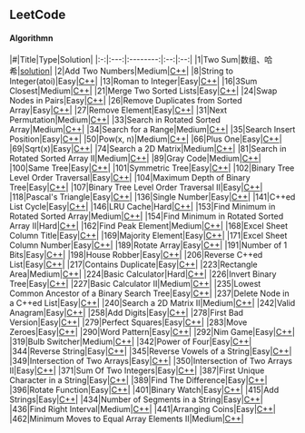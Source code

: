 ## LeetCode

#### Algorithmn
|#|Title|Type|Solution|
|:-:|:---:|:--------:|:--:|:--:|
|1|Two Sum|数组、哈希|[solution](https://github.com/patricklin2018/LeetCode/tree/master/code/Two%20Sum)|
|2|Add Two Numbers|Medium|[C++](https://github.com/patricklin2018/LeetCode/tree/master/code/2%20-%20Add%20Two%20Numbers)|
|8|String to Integer(atoi)|Easy|[C++](https://github.com/patricklin2018/LeetCode/tree/master/code/8%20-%20String%20to%20Integer(atoi))|
|13|Roman to Integer|Easy|[C++](https://github.com/patricklin2018/LeetCode/tree/master/code/13%20-%20Roman%20to%20Integer)|
|16|3Sum Closest|Medium|[C++](https://github.com/patricklin2018/LeetCode/tree/master/code/16%20-%203Sum%20Closest)|
|21|Merge Two Sorted Lists|Easy|[C++](https://github.com/patricklin2018/LeetCode/tree/master/code/21%20-%20Merge%20Two%20Sorted%20Lists)|
|24|Swap Nodes in Pairs|Easy|[C++](https://github.com/patricklin2018/LeetCode/tree/master/code/24%20-%20Swap%20Nodes%20in%20Pairs)|
|26|Remove Duplicates from Sorted Array|Easy|[C++](https://github.com/patricklin2018/LeetCode/tree/master/code/26%20-%20Remove%20Duplicates%20from%20Sorted%20Array)|
|27|Remove Element|Easy|[C++](https://github.com/patricklin2018/LeetCode/tree/master/code/27%20-%20Remove%20Element)|
|31|Next Permutation|Medium|[C++](https://github.com/patricklin2018/LeetCode/tree/master/code/31%20-%20Next%20Permutation)|
|33|Search in Rotated Sorted Array|Medium|[C++](https://github.com/patricklin2018/LeetCode/tree/master/code/33%20-%20Search%20in%20Rotated%20Sorted%20Array)|
|34|Search for a Range|Medium|[C++](https://github.com/patricklin2018/LeetCode/tree/master/code/34%20-%20Search%20for%20a%20Range)|
|35|Search Insert Position|Easy|[C++](https://github.com/patricklin2018/LeetCode/tree/master/code/35%20-%20Search%20Insert%20Position)|
|50|Pow(x, n)|Medium|[C++](https://github.com/patricklin2018/LeetCode/tree/master/code/50%20-%20Pow(x,%20n))|
|66|Plus One|Easy|[C++](https://github.com/patricklin2018/LeetCode/tree/master/code/66%20-%20Plus%20One)|
|69|Sqrt(x)|Easy|[C++](https://github.com/patricklin2018/LeetCode/tree/master/code/69%20-%20Sqrt(x))|
|74|Search a 2D Matrix|Medium|[C++](https://github.com/patricklin2018/LeetCode/tree/master/code/74%20-%20Search%20a%202D%20Matrix)|
|81|Search in Rotated Sorted Array II|Medium|[C++](https://github.com/patricklin2018/LeetCode/tree/master/code/81%20-%20Search%20in%20Rotated%20Sorted%20Array%20II)|
|89|Gray Code|Medium|[C++](https://github.com/patricklin2018/LeetCode/tree/master/code/89%20-%20Gray%20Code)|
|100|Same Tree|Easy|[C++](https://github.com/patricklin2018/LeetCode/tree/master/code/100%20-%20Same%20Tree)|
|101|Symmetric Tree|Easy|[C++](https://github.com/patricklin2018/LeetCode/tree/master/code/101%20-%20Symmetric%20Tree)|
|102|Binary Tree Level Order Traversal|Easy|[C++](https://github.com/patricklin2018/LeetCode/tree/master/code/102%20-%20Binary%20Tree%20Level%20Order%20Traversal)|
|104|Maximum Depth of Binary Tree|Easy|[C++](https://github.com/patricklin2018/LeetCode/tree/master/code/104%20-%20Maximum%20Depth%20of%20Binary%20Tree)|
|107|Binary Tree Level Order Traversal II|Easy|[C++](https://github.com/patricklin2018/LeetCode/tree/master/code/107%20-%20Binary%20Tree%20Level%20Order%20Traversal%20II)|
|118|Pascal's Triangle|Easy|[C++](https://github.com/patricklin2018/LeetCode/tree/master/code/118%20-%20Pascal's%20Triangle)|
|136|Single Number|Easy|[C++](https://github.com/patricklin2018/LeetCode/tree/master/code/136%20-%20Single%20Number)|
|141|C++ed List Cycle|Easy|[C++](https://github.com/patricklin2018/LeetCode/tree/master/code/141%20-%20C++ed%20List%20Cycle)|
|146|LRU Cache|Hard|[C++](https://github.com/patricklin2018/LeetCode/tree/master/code/146%20-%20LRU%20Cache)|
|153|Find Minimum in Rotated Sorted Array|Medium|[C++](https://github.com/patricklin2018/LeetCode/tree/master/code/153%20-%20Find%20Minimum%20in%20Rotated%20Sorted%20Array)|
|154|Find Minimum in Rotated Sorted Array II|Hard|[C++](https://github.com/patricklin2018/LeetCode/tree/master/code/154%20-%20Find%20Minimum%20in%20Rotated%20Sorted%20Array%20II)|
|162|Find Peak Element|Medium|[C++](https://github.com/patricklin2018/LeetCode/tree/master/code/162%20-%20Find%20Peak%20Element)|
|168|Excel Sheet Column Title|Easy|[C++](https://github.com/patricklin2018/LeetCode/tree/master/code/168%20-%20Excel%20Sheet%20Column%20Title)|
|169|Majority Element|Easy|[C++](https://github.com/patricklin2018/LeetCode/tree/master/code/169%20-%20Majority%20Element)|
|171|Excel Sheet Column Number|Easy|[C++](https://github.com/patricklin2018/LeetCode/tree/master/code/171%20-%20Excel%20Sheet%20Column%20Number)|
|189|Rotate Array|Easy|[C++](https://github.com/patricklin2018/LeetCode/tree/master/code/189%20-%20Rotate%20Array)|
|191|Number of 1 Bits|Easy|[C++](https://github.com/patricklin2018/LeetCode/tree/master/code/191%20-%20Number%20of%201%20Bits)|
|198|House Robber|Easy|[C++](https://github.com/patricklin2018/LeetCode/tree/master/code/198%20-%20House%20Robber)|
|206|Reverse C++ed List|Easy|[C++](https://github.com/patricklin2018/LeetCode/tree/master/code/206%20-%20Reverse%20C++ed%20List)|
|217|Contains Duplicate|Easy|[C++](https://github.com/patricklin2018/LeetCode/tree/master/code/217%20-%20Contains%20Duplicate)|
|223|Rectangle Area|Medium|[C++](https://github.com/patricklin2018/LeetCode/tree/master/code/223%20-%20Rectangle%20Area)|
|224|Basic Calculator|Hard|[C++](https://github.com/patricklin2018/LeetCode/tree/master/code/224%20-%20Basic%20Calculator)|
|226|Invert Binary Tree|Easy|[C++](https://github.com/patricklin2018/LeetCode/tree/master/code/226%20-%20Invert%20Binary%20Tree)|
|227|Basic Calculator II|Medium|[C++](https://github.com/patricklin2018/LeetCode/tree/master/code/227%20-%20Basic%20Calculator%20II)|
|235|Lowest Common Ancestor of a Binary Search Tree|Easy|[C++](https://github.com/patricklin2018/LeetCode/tree/master/code/Lowest%20Common%20Ancestor%20of%20a%20Binary%20Search%20Tree)|
|237|Delete Node in a C++ed List|Easy|[C++](https://github.com/patricklin2018/LeetCode/tree/master/code/237%20-%20Delete%20Node%20in%20a%20C++ed%20List)|
|240|Search a 2D Matrix II|Medium|[C++](https://github.com/patricklin2018/LeetCode/tree/master/code/240%20-%20Search%20a%202D%20Matrix%20II)|
|242|Valid Anagram|Easy|[C++](https://github.com/patricklin2018/LeetCode/tree/master/code/242%20-%20Valid%20Anagram)|
|258|Add Digits|Easy|[C++](https://github.com/patricklin2018/LeetCode/tree/master/code/258%20-%20Add%20Digits)|
|278|First Bad Version|Easy|[C++](https://github.com/patricklin2018/LeetCode/tree/master/code/278%20-%20First%20Bad%20Version)|
|279|Perfect Squares|Easy|[C++](https://github.com/patricklin2018/LeetCode/tree/master/code/279%20-%20Perfect%20Squares)|
|283|Move Zeroes|Easy|[C++](https://github.com/patricklin2018/LeetCode/tree/master/code/283%20-%20Move%20Zeroes)|
|290|Word Pattern|Easy|[C++](https://github.com/patricklin2018/LeetCode/tree/master/code/290%20-%20Word%20Pattern)|
|292|Nim Game|Easy|[C++](https://github.com/patricklin2018/LeetCode/tree/master/code/292%20-%20Nim%20Game)|
|319|Bulb Switcher|Medium|[C++](https://github.com/patricklin2018/LeetCode/tree/master/code/319%20-%20Bulb%20Switcher)|
|342|Power of Four|Easy|[C++](https://github.com/patricklin2018/LeetCode/tree/master/code/342%20-%20Power%20of%20Four)|
|344|Reverse String|Easy|[C++](https://github.com/patricklin2018/LeetCode/tree/master/code/344%20-%20Reverse%20String)|
|345|Reverse Vowels of a String|Easy|[C++](https://github.com/patricklin2018/LeetCode/tree/master/code/345%20-%20Reverse%20Vowels%20of%20a%20String)|
|349|Intersection of Two Arrays|Easy|[C++](https://github.com/patricklin2018/LeetCode/tree/master/code/349%20-%20Intersection%20of%20Two%20Arrays)|
|350|Intersection of Two Arrays II|Easy|[C++](https://github.com/patricklin2018/LeetCode/tree/master/code/350%20-%20Intersection%20of%20Two%20Arrays%20II)|
|371|Sum Of Two Integers|Easy|[C++](https://github.com/patricklin2018/LeetCode/tree/master/code/371%20-%20Sum%20Of%20Two%20Integers)|
|387|First Unique Character in a String|Easy|[C++](https://github.com/patricklin2018/LeetCode/tree/master/code/387%20-%20First%20Unique%20Character%20in%20a%20String)|
|389|Find The Difference|Easy|[C++](https://github.com/patricklin2018/LeetCode/tree/master/code/389%20-%20Find%20The%20Difference)|
|396|Rotate Function|Easy|[C++](https://github.com/patricklin2018/LeetCode/tree/master/code/396%20-%20Rotate%20Function)|
|401|Binary Watch|Easy|[C++](https://github.com/patricklin2018/LeetCode/tree/master/code/401%20-%20Binary%20Watch)|
|415|Add Strings|Easy|[C++](https://github.com/patricklin2018/LeetCode/tree/master/code/415%20-%20Add%20Strings)|
|434|Number of Segments in a String|Easy|[C++](https://github.com/patricklin2018/LeetCode/tree/master/code/434%20-%20Number%20of%20Segments%20in%20a%20String)|
|436|Find Right Interval|Medium|[C++](https://github.com/patricklin2018/LeetCode/tree/master/code/436%20-%20Find%20Right%20Interval)|
|441|Arranging Coins|Easy|[C++](https://github.com/patricklin2018/LeetCode/tree/master/code/441%20-%20Arranging%20Coins)|
|462|Minimum Moves to Equal Array Elements II|Medium|[C++](https://github.com/patricklin2018/LeetCode/tree/master/code/462%20-%20Minimum%20Moves%20to%20Equal%20Array%20Elements%20II)|